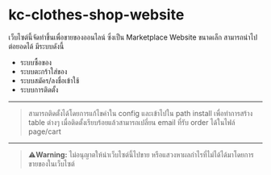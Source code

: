 # kc-clothes-shop-website
เว็บไซต์นี้จัดทำขึ้นเพื่อขายของออนไลน์ ซึ่งเป็น Marketplace Website ขนาดเล็ก สามารถนำไปต่อยอดได้
มีระบบดังนี้

- ระบบซื้อของ
- ระบบตะกร้าใส่ของ
- ระบบสมัคร/ลงชื่อเข้าใช้
- ระบบการติดตั้ง

---

> สามารถติดตั้งได้โดยการแก้ไขค่าใน config และเข้าไปใน path install เพื่อทำการสร้าง table ต่างๆ
> เมื่อติดตั้งเรียบร้อยแล้วสามารถเปลี่ยน email ที่รับ order ได้ในไฟล์ page/cart

---
> ⚠️**Warning:** ไม่อนุญาตให้นำเว็บไซต์นี้ไปขาย หรือแสวงหาผลกำไรที่ไม่ได้ได้มาโดยการขายของในเว็บไซต์
